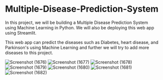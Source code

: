 # Multiple-Disease-Prediction-System

In this project, we will be building a Multiple Disease Prediction System using Machine Learning in Python. We will also be deploying this web app using Streamlit.

This web app can predict the diseases such as Diabetes, heart disease, and Parkinson's using Machine Learning and further we will try to add more diseases to this project.

![Screenshot (1676)](https://user-images.githubusercontent.com/37697073/201569258-acc2ddda-f8d7-4383-81cf-57d98aa366fe.png)
![Screenshot (1677)](https://user-images.githubusercontent.com/37697073/201569281-51d4e28c-1541-4059-b47e-387449355ace.png)
![Screenshot (1678)](https://user-images.githubusercontent.com/37697073/201569295-b4368505-1d44-4613-9091-2e639d734d88.png)
![Screenshot (1679)](https://user-images.githubusercontent.com/37697073/201569313-f5d147f8-d735-4054-bdd7-ad7b510dc170.png)
![Screenshot (1680)](https://user-images.githubusercontent.com/37697073/201569323-393ffe17-6c41-4089-aea4-03def0bf4547.png)
![Screenshot (1681)](https://user-images.githubusercontent.com/37697073/201569333-e5401ae9-aca2-4882-a6e2-bb4477e12cb0.png)
![Screenshot (1682)](https://user-images.githubusercontent.com/37697073/201569348-c4f91400-5d0f-4ea5-ba27-a4a0262e7740.png)

